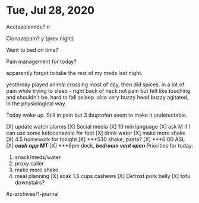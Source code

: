 # Tue, Jul 28, 2020
Acetazolamide? n

Clonazepam? y
(prev night)

Went to bed on time? 

Pain management for today?

apparently forgot to take the rest of my meds last night. 

yesterday played animal crossing most of day, then did spices. in a lot of pain while trying to sleep - right back of neck not pain but felt like touching and shouldn't be. hard to fall asleep. also very buzzy head buzzy agitated, in the physiological way. 

Today woke up. Still in pain but 3 ibuprofen seem to make it undetectable. 

[X] update watch alarms
[X] Social media
[X] 10 min language
[X] ask M if I can use some ketoconazole for foot
[X]  drink water
[X] make more shake
[X] 4.5 homework for tonight
[X] ***530 shake, pasta?
[X] ***6:00 ASL
[X] ***cash app MT***
[X] ***8pm deck, ***bedroom vent open***
Priorities for today:
1. snack/meds/water
2. proxy caller
3. make more shake
4. meal planning
[X] soak 1.5 cups cashews
[X] Defrost pork belly
[X] tofu downstairs?


#z-archives/1-journal
